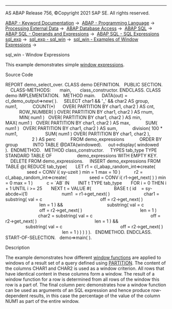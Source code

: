   

* * *

AS ABAP Release 756, ©Copyright 2021 SAP SE. All rights reserved.

[ABAP - Keyword Documentation](javascript:call_link\('abenabap.htm'\)) →  [ABAP - Programming Language](javascript:call_link\('abenabap_reference.htm'\)) →  [Processing External Data](javascript:call_link\('abenabap_language_external_data.htm'\)) →  [ABAP Database Access](javascript:call_link\('abendb_access.htm'\)) →  [ABAP SQL](javascript:call_link\('abenabap_sql.htm'\)) →  [ABAP SQL - Operands and Expressions](javascript:call_link\('abenabap_sql_operands.htm'\)) →  [ABAP SQL - SQL Expressions sql\_exp](javascript:call_link\('abapsql_expr.htm'\)) →  [sql\_exp - sql\_win](javascript:call_link\('abapselect_over.htm'\)) →  [sql\_win - Examples of Window Expressions](javascript:call_link\('abensql_expr_over_abexas.htm'\)) → 

sql\_win - Window Expressions

This example demonstrates simple [window expressions](javascript:call_link\('abapselect_over.htm'\)).

Source Code

REPORT demo\_select\_over.
CLASS demo DEFINITION.
  PUBLIC SECTION.
    CLASS-METHODS:
      main,
      class\_constructor.
ENDCLASS.
CLASS demo IMPLEMENTATION.
  METHOD main.
    DATA(out) = cl\_demo\_output=>new( ).
    SELECT char1 && '\_' && char2 AS group,
           num1,
           COUNT(\*)      OVER( PARTITION BY char1, char2 ) AS cnt,
           ROW\_NUMBER( ) OVER( PARTITION BY char1, char2 ) AS rnum,
           MIN( num1 )   OVER( PARTITION BY char1, char2 ) AS min,
           MAX( num1 )   OVER( PARTITION BY char1, char2 ) AS max,
           SUM( num1 )   OVER( PARTITION BY char1, char2 ) AS sum,
           division( 100 \* num1,
                     SUM( num1 ) OVER( PARTITION BY char1, char2 ),
                     2 ) AS perc
           FROM demo\_expressions
           ORDER BY group
           INTO TABLE @DATA(windowed).
    out->display( windowed ).  ENDMETHOD.
  METHOD class\_constructor.
    TYPES tab\_type TYPE STANDARD TABLE OF
                   demo\_expressions WITH EMPTY KEY.
    DELETE FROM demo\_expressions.
    INSERT demo\_expressions FROM TABLE @( REDUCE tab\_type(
      LET r1 = cl\_abap\_random\_int=>create(
                 seed = CONV i( sy-uzeit ) min = 1 max = 10 )
          r2 = cl\_abap\_random\_int=>create(
                 seed = CONV i( r1->get\_next( ) ) min = 0 max = 1 )
          c = \`AB\` IN
      INIT t TYPE tab\_type
      FOR i = 0 THEN i + 1 UNTIL i >= 25
      NEXT t = VALUE #(
                 BASE t ( id    = sy-abcde+i(1)
                          num1  = r1->get\_next( )
                          char1 = substring( val = c
                                             off = r2->get\_next( )
                                             len = 1 ) &&
                                  substring( val = c
                                             off = r2->get\_next( )
                                             len = 1 )
                          char2 = substring( val = c
                                             off = r2->get\_next( )
                                             len = 1 ) &&
                                  substring( val = c
                                             off = r2->get\_next( )
                                             len = 1 ) ) ) ) ).
  ENDMETHOD.
ENDCLASS.
START-OF-SELECTION.
  demo=>main( ).

Description

The example demonstrates how different [window functions](javascript:call_link\('abensql_win_func.htm'\)) are applied to windows of a result set of a query defined using [PARTITION](javascript:call_link\('abapselect_over.htm'\)). The content of the columns CHAR1 and CHAR2 is used as a window criterion. All rows that have identical content in these columns form a window. The result of a window function for a row is determined from all rows of the window this row is a part of. The final column perc demonstrates how a window function can be used as arguments of an SQL expression and hence produce row-dependent results, in this case the percentage of the value of the column NUM1 as part of the entire window.